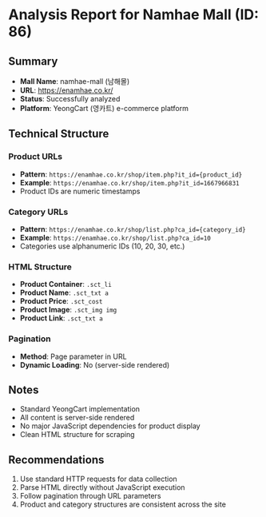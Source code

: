 # Analysis Report for Namhae Mall (ID: 86)

## Summary
- **Mall Name**: namhae-mall (남해몰)
- **URL**: https://enamhae.co.kr/
- **Status**: Successfully analyzed
- **Platform**: YeongCart (영카트) e-commerce platform

## Technical Structure

### Product URLs
- **Pattern**: `https://enamhae.co.kr/shop/item.php?it_id={product_id}`
- **Example**: `https://enamhae.co.kr/shop/item.php?it_id=1667966831`
- Product IDs are numeric timestamps

### Category URLs
- **Pattern**: `https://enamhae.co.kr/shop/list.php?ca_id={category_id}`
- **Example**: `https://enamhae.co.kr/shop/list.php?ca_id=10`
- Categories use alphanumeric IDs (10, 20, 30, etc.)

### HTML Structure
- **Product Container**: `.sct_li`
- **Product Name**: `.sct_txt a`
- **Product Price**: `.sct_cost`
- **Product Image**: `.sct_img img`
- **Product Link**: `.sct_txt a`

### Pagination
- **Method**: Page parameter in URL
- **Dynamic Loading**: No (server-side rendered)

## Notes
- Standard YeongCart implementation
- All content is server-side rendered
- No major JavaScript dependencies for product display
- Clean HTML structure for scraping

## Recommendations
1. Use standard HTTP requests for data collection
2. Parse HTML directly without JavaScript execution
3. Follow pagination through URL parameters
4. Product and category structures are consistent across the site